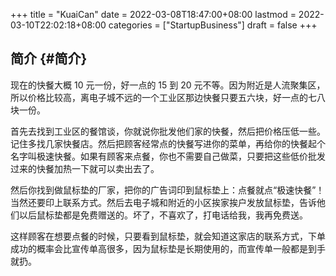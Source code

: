 +++
title = "KuaiCan"
date = 2022-03-08T18:47:00+08:00
lastmod = 2022-03-10T22:02:18+08:00
categories = ["StartupBusiness"]
draft = false
+++

## 简介 {#简介}

现在的快餐大概 10 元一份，好一点的 15 到 20 元不等。因为附近是人流聚集区，所以价格比较高，离电子城不远的一个工业区那边快餐只要五六块，好一点的七八块一份。

首先去找到工业区的餐馆谈，你就说你批发他们家的快餐，然后把价格压低一些。记住多找几家快餐店。然后把顾客经常点的快餐写进你的菜单，再给你的快餐起个名字叫极速快餐。如果有顾客来点餐，你也不需要自己做菜，只要把这些低价批发过来的快餐加热一下就可以卖出去了。

然后你找到做鼠标垫的厂家，把你的广告词印到鼠标垫上：点餐就点“极速快餐”！当然还要印上联系方式。然后去电子城和附近的小区挨家挨户发放鼠标垫，告诉他们以后鼠标垫都是免费赠送的。坏了，不喜欢了，打电话给我，我再免费送。

这样顾客在想要点餐的时候，只要看到鼠标垫，就会知道这家店的联系方式，下单成功的概率会比宣传单高很多，因为鼠标垫是长期使用的，而宣传单一般都是到手就扔。
